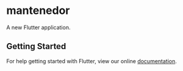 # mantenedor

A new Flutter application.

## Getting Started

For help getting started with Flutter, view our online
[documentation](https://flutter.io/).
